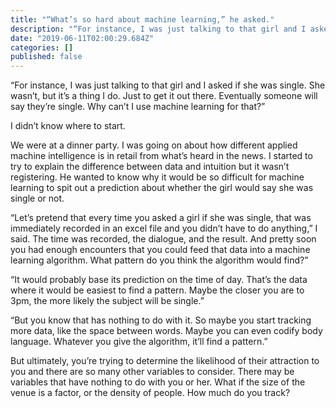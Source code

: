```yaml
---
title: "“What’s so hard about machine learning,” he asked."
description: "“For instance, I was just talking to that girl and I asked if she was single. She wasn’t, but it’s a thing I do. Just to get it out there…"
date: "2019-06-11T02:00:29.684Z"
categories: []
published: false
---
```


“For instance, I was just talking to that girl and I asked if she was single. She wasn’t, but it’s a thing I do. Just to get it out there. Eventually someone will say they’re single. Why can’t I use machine learning for that?”

I didn’t know where to start. 

We were at a dinner party. I was going on about how different applied machine intelligence is in retail from what’s heard in the news. I started to try to explain the difference between data and intuition but it wasn’t registering. He wanted to know why it would be so difficult for machine learning to spit out a prediction about whether the girl would say she was single or not.

“Let’s pretend that every time you asked a girl if she was single, that was immediately recorded in an excel file and you didn’t have to do anything,” I said. The time was recorded, the dialogue, and the result. And pretty soon you had enough encounters that you could feed that data into a machine learning algorithm. What pattern do you think the algorithm would find?”

“It would probably base its prediction on the time of day. That’s the data where it would be easiest to find a pattern. Maybe the closer you are to 3pm, the more likely the subject will be single.” 

“But you know that has nothing to do with it. So maybe you start tracking more data, like the space between words. Maybe you can even codify body language. Whatever you give the algorithm, it’ll find a pattern.”

But ultimately, you’re trying to determine the likelihood of their attraction to you and there are so many other variables to consider. There may be variables that have nothing to do with you or her. What if the size of the venue is a factor, or the density of people. How much do you track?
